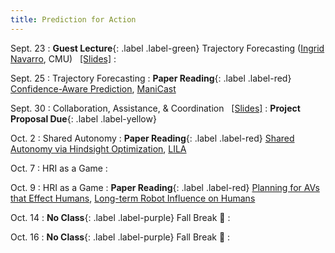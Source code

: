 ```yaml
---
title: Prediction for Action 
---
```


Sept. 23
: **Guest Lecture**{: .label .label-green} Trajectory Forecasting ([Ingrid Navarro](https://navars.xyz/), CMU) &nbsp; [[Slides]](./assets/pdfs/9Lecture9-Trajectory-Forecasting-Ingrid.pdf)
  : 

Sept. 25
: Trajectory Forecasting
  : **Paper Reading**{: .label .label-red} [Confidence-Aware Prediction](https://arxiv.org/abs/1806.00109), [ManiCast](https://arxiv.org/abs/2310.13258)

Sept. 30
: Collaboration, Assistance, & Coordination &nbsp; [[Slides]](./assets/pdfs/10Lecture10-Collab-Coord-Assist.pdf)
  : **Project Proposal Due**{: .label .label-yellow} 

Oct. 2
: Shared Autonomy
  : **Paper Reading**{: .label .label-red} [Shared Autonomy via Hindsight Optimization](https://arxiv.org/abs/1503.07619), [LILA](https://arxiv.org/abs/2111.03205)

Oct. 7
: HRI as a Game 
  : 

Oct. 9
: HRI as a Game
  : **Paper Reading**{: .label .label-red} [Planning for AVs that Effect Humans](https://web.archive.org/web/20220218155452id_/http://www.roboticsproceedings.org/rss12/p29.pdf), [Long-term Robot Influence on Humans](https://arxiv.org/abs/2209.10588)


Oct. 14
: **No Class**{: .label .label-purple} Fall Break 🍂
  : 


Oct. 16
: **No Class**{: .label .label-purple} Fall Break 🍂
  : 
